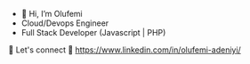 - 👋 Hi, I’m Olufemi
- Cloud/Devops Engineer
- Full Stack Developer (Javascript | PHP)

🤝 Let's connect
🔗 https://www.linkedin.com/in/olufemi-adeniyi/
